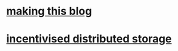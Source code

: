 # [making this blog](/blog/posts/making-this-blog.html)
# [incentivised distributed storage](/blog/posts/incentivised-distributed-storage.html)
